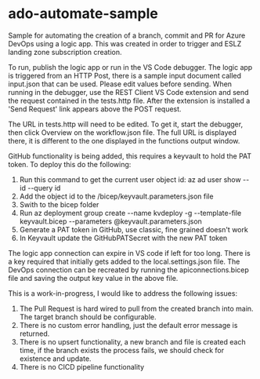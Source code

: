 # ado-automate-sample
Sample for automating the creation of a branch, commit and PR for Azure DevOps using a logic app.  This was created in order to trigger and ESLZ landing zone subscription creation.

To run, publish the logic app or run in the VS Code debugger.
The logic app is triggered from an HTTP Post, there is a sample input document called input.json that can be used.  Please edit values before sending.
When running in the debugger, use the REST Client VS Code extension and send the request contained in the tests.http file.  After the extension is installed a 'Send Request' link appears above the POST request. 

The URL in tests.http will need to be edited.  To get it, start the debugger, then click Overview on the workflow.json file.  The full URL is displayed there, it is different to the one displayed in the functions output window.

GitHub functionality is being added, this requires a keyvault to hold the PAT token.  To deploy this do the following:
1. Run this command to get the current user object id: az ad user show --id <your email> --query id
2. Add the object id to the /bicep/keyvault.parameters.json file
3. Swith to the bicep folder
4. Run az deployment group create --name kvdeploy -g <your resource group> --template-file keyvault.bicep --parameters @keyvault.parameters.json
5. Generate a PAT token in GitHub, use classic, fine grained doesn't work
6. In Keyvault update the GitHubPATSecret with the new PAT token

The logic app connection can expire in VS code if left for too long.  There is a key required that initially gets added to the local.settings.json file.  The DevOps connection can be recreated by running the apiconnections.bicep file and saving the output key value in the above file.

This is a work-in-progress, I would like to address the following issues:
1. The Pull Request is hard wired to pull from the created branch into main.  The target branch should be configurable.
2. There is no custom error handling, just the default error message is returned.
3. There is no upsert functionality, a new branch and file is created each time, if the branch exists the process fails, we should check for existence and update.
4. There is no CICD pipeline functionality
